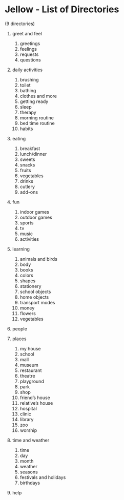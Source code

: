 # Jellow - List of Directories
(9 directories)

1. greet and feel
    1. greetings
    2. feelings
    3. requests
    4. questions

2. daily activities
    1. brushing
    2. toilet
    3. bathing
    4. clothes and more
    5. getting ready
    6. sleep
    7. therapy
    8. morning routine
    9. bed time routine
    10. habits

3. eating
    1. breakfast
    2. lunch/dinner
    3. sweets
    4. snacks
    5. fruits
    6. vegetables
    7. drinks
    8. cutlery
    9. add-ons

4. fun
    1. indoor games
    2. outdoor games
    3. sports
    4. tv
    5. music
    6. activities

5. learning
    1. animals and birds
    2. body
    3. books
    4. colors
    5. shapes
    6. stationery
    7. school objects
    8. home objects
    9. transport modes
    10. money
    11. flowers
    12. vegetables

6. people

7. places
    1. my house
    2. school
    3. mall
    4. museum
    5. restaurant
    6. theatre
    7. playground
    8. park
    9. shop
    10. friend’s house
    11. relative’s house
    12. hospital
    13. clinic
    14. library
    15. zoo
    16. worship

8. time and weather
    1. time
    2. day
    3. month
    4. weather
    5. seasons
    6. festivals and holidays
    7. birthdays

9. help
